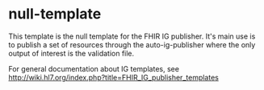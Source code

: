 # null-template

This template is the null template for the FHIR IG publisher. It's main 
use is to publish a set of resources through the auto-ig-publisher where the only output of interest is the validation file.

For general documentation about IG templates, see http://wiki.hl7.org/index.php?title=FHIR_IG_publisher_templates


